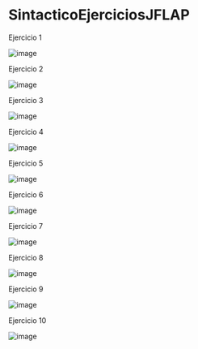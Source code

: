 # SintacticoEjerciciosJFLAP

Ejercicio 1

![image](https://user-images.githubusercontent.com/1202553/193635502-b63487c5-df0b-4470-b250-cf425f949f6e.png)

Ejercicio 2

![image](https://user-images.githubusercontent.com/1202553/193636084-79837394-6f1a-4d17-9cb6-01ecee4e15a1.png)

Ejercicio 3

![image](https://user-images.githubusercontent.com/1202553/193635633-7734f8bb-6e2c-4448-a771-b4bd633d3ca6.png)

Ejercicio 4

![image](https://user-images.githubusercontent.com/1202553/193635313-bf361b21-0c44-4584-ae88-38d56ebe68a4.png)

Ejercicio 5

![image](https://user-images.githubusercontent.com/1202553/193636186-087cf7f7-f5af-48f3-afe1-21aea99fc867.png)

Ejercicio 6

![image](https://user-images.githubusercontent.com/1202553/193636417-552e7541-0418-49e5-a868-b3528b1ced9a.png)

Ejercicio 7

![image](https://user-images.githubusercontent.com/1202553/193636523-f8d43141-15c1-46de-bf5f-9c5cf1329dca.png)

Ejercicio 8

![image](https://user-images.githubusercontent.com/1202553/193642698-c3ebb205-3a59-4a91-af20-c947efae2508.png)

Ejercicio 9

![image](https://user-images.githubusercontent.com/1202553/193644080-4a1b0738-d623-48fc-b178-e6ce9c037dee.png)

Ejercicio 10

![image](https://user-images.githubusercontent.com/1202553/193645102-99006c0e-d34c-4e81-b2ca-fcf98e167cbc.png)

